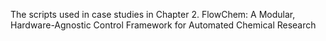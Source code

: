 The scripts used in case studies in Chapter 2.	FlowChem: A Modular, Hardware-Agnostic Control Framework for Automated Chemical Research
